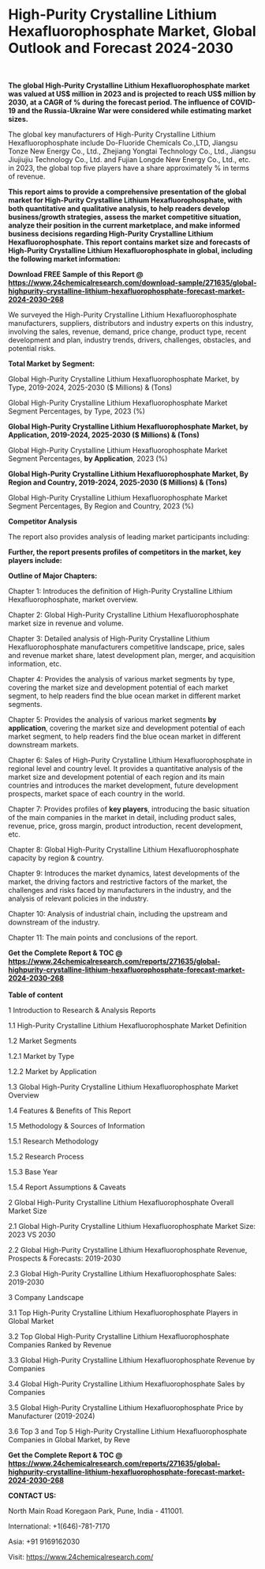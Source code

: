 <h1>High-Purity Crystalline Lithium Hexafluorophosphate Market, Global Outlook and Forecast 2024-2030</h1><br/><p><strong>The global High-Purity Crystalline Lithium Hexafluorophosphate market was valued at US$ million in 2023 and is projected to reach US$ million by 2030, at a <strong>CAGR</strong> of % during the forecast period. The influence of COVID-19 and the Russia-Ukraine War were considered while estimating market sizes.</strong></p><p>The global key manufacturers of High-Purity Crystalline Lithium Hexafluorophosphate include Do-Fluoride Chemicals Co.,LTD, Jiangsu Tonze New Energy Co., Ltd., Zhejiang Yongtai Technology Co., Ltd., Jiangsu Jiujiujiu Technology Co., Ltd. and Fujian Longde New Energy Co., Ltd., etc. in 2023, the global top five players have a share approximately % in terms of revenue.</p><p><strong>This report aims to provide a comprehensive presentation of the global market for High-Purity Crystalline Lithium Hexafluorophosphate, with both quantitative and qualitative analysis, to help readers develop business/growth strategies, assess the market competitive situation, analyze their position in the current marketplace, and make informed business decisions regarding High-Purity Crystalline Lithium Hexafluorophosphate. This report contains market size and forecasts of High-Purity Crystalline Lithium Hexafluorophosphate in global, including the following market information:</strong></p><div><b>Download FREE Sample of this Report @ <a href="https://www.24chemicalresearch.com/download-sample/271635/global-highpurity-crystalline-lithium-hexafluorophosphate-forecast-market-2024-2030-268">https://www.24chemicalresearch.com/download-sample/271635/global-highpurity-crystalline-lithium-hexafluorophosphate-forecast-market-2024-2030-268</a></b></div><p>We surveyed the High-Purity Crystalline Lithium Hexafluorophosphate manufacturers, suppliers, distributors and industry experts on this industry, involving the sales, revenue, demand, price change, product type, recent development and plan, industry trends, drivers, challenges, obstacles, and potential risks.</p><p><strong>Total Market by Segment:</strong></p><p>Global High-Purity Crystalline Lithium Hexafluorophosphate Market, by Type, 2019-2024, 2025-2030 ($ Millions) & (Tons)</p><p>Global High-Purity Crystalline Lithium Hexafluorophosphate Market Segment Percentages, by Type, 2023 (%)</p><p><strong>Global High-Purity Crystalline Lithium Hexafluorophosphate Market, <strong>by Application</strong>, 2019-2024, 2025-2030 ($ Millions) & (Tons)</strong></p><p>Global High-Purity Crystalline Lithium Hexafluorophosphate Market Segment Percentages, <strong>by Application</strong>, 2023 (%)</p><p><strong>Global High-Purity Crystalline Lithium Hexafluorophosphate Market, By Region and Country, 2019-2024, 2025-2030 ($ Millions) & (Tons)</strong></p><p>Global High-Purity Crystalline Lithium Hexafluorophosphate Market Segment Percentages, By Region and Country, 2023 (%)</p><p><strong>Competitor Analysis</strong></p><p>The report also provides analysis of leading market participants including:</p><p><strong>Further, the report presents profiles of competitors in the market, <strong>key players</strong> include:</strong></p><p><strong>Outline of Major Chapters:</strong></p><p>Chapter 1: Introduces the definition of High-Purity Crystalline Lithium Hexafluorophosphate, market overview.</p><p>Chapter 2: Global High-Purity Crystalline Lithium Hexafluorophosphate market size in revenue and volume.</p><p>Chapter 3: Detailed analysis of High-Purity Crystalline Lithium Hexafluorophosphate manufacturers competitive landscape, price, sales and revenue market share, latest development plan, merger, and acquisition information, etc.</p><p>Chapter 4: Provides the analysis of various market segments by type, covering the market size and development potential of each market segment, to help readers find the blue ocean market in different market segments.</p><p>Chapter 5: Provides the analysis of various market segments <strong>by application</strong>, covering the market size and development potential of each market segment, to help readers find the blue ocean market in different downstream markets.</p><p>Chapter 6: Sales of High-Purity Crystalline Lithium Hexafluorophosphate in regional level and country level. It provides a quantitative analysis of the market size and development potential of each region and its main countries and introduces the market development, future development prospects, market space of each country in the world.</p><p>Chapter 7: Provides profiles of <strong>key players</strong>, introducing the basic situation of the main companies in the market in detail, including product sales, revenue, price, gross margin, product introduction, recent development, etc.</p><p>Chapter 8: Global High-Purity Crystalline Lithium Hexafluorophosphate capacity by region & country.</p><p>Chapter 9: Introduces the market dynamics, latest developments of the market, the driving factors and restrictive factors of the market, the challenges and risks faced by manufacturers in the industry, and the analysis of relevant policies in the industry.</p><p>Chapter 10: Analysis of industrial chain, including the upstream and downstream of the industry.</p><p>Chapter 11: The main points and conclusions of the report.</p><div><b>Get the Complete Report & TOC @ <a href="https://www.24chemicalresearch.com/reports/271635/global-highpurity-crystalline-lithium-hexafluorophosphate-forecast-market-2024-2030-268">https://www.24chemicalresearch.com/reports/271635/global-highpurity-crystalline-lithium-hexafluorophosphate-forecast-market-2024-2030-268</a></b></div><br><b>Table of content</b><p>1 Introduction to Research & Analysis Reports<br />
 
  1.1 High-Purity Crystalline Lithium Hexafluorophosphate Market Definition<br />
 
  1.2 Market Segments<br />
 
  1.2.1 Market by Type<br />
 
  1.2.2 Market by Application<br />
 
  1.3 Global High-Purity Crystalline Lithium Hexafluorophosphate Market Overview<br />
 
  1.4 Features & Benefits of This Report<br />
 
  1.5 Methodology & Sources of Information<br />
 
  1.5.1 Research Methodology<br />
 
  1.5.2 Research Process<br />
 
  1.5.3 Base Year<br />
 
  1.5.4 Report Assumptions & Caveats<br />
 
 2 Global High-Purity Crystalline Lithium Hexafluorophosphate Overall Market Size<br />
 
  2.1 Global High-Purity Crystalline Lithium Hexafluorophosphate Market Size: 2023 VS 2030<br />
 
  2.2 Global High-Purity Crystalline Lithium Hexafluorophosphate Revenue, Prospects & Forecasts: 2019-2030<br />
 
  2.3 Global High-Purity Crystalline Lithium Hexafluorophosphate Sales: 2019-2030<br />
 
 3 Company Landscape<br />
 
  3.1 Top High-Purity Crystalline Lithium Hexafluorophosphate Players in Global Market<br />
 
  3.2 Top Global High-Purity Crystalline Lithium Hexafluorophosphate Companies Ranked by Revenue<br />
 
  3.3 Global High-Purity Crystalline Lithium Hexafluorophosphate Revenue by Companies<br />
 
  3.4 Global High-Purity Crystalline Lithium Hexafluorophosphate Sales by Companies<br />
 
  3.5 Global High-Purity Crystalline Lithium Hexafluorophosphate Price by Manufacturer (2019-2024)<br />
 
  3.6 Top 3 and Top 5 High-Purity Crystalline Lithium Hexafluorophosphate Companies in Global Market, by Reve<br><div><b>Get the Complete Report & TOC @ <a href="https://www.24chemicalresearch.com/reports/271635/global-highpurity-crystalline-lithium-hexafluorophosphate-forecast-market-2024-2030-268">https://www.24chemicalresearch.com/reports/271635/global-highpurity-crystalline-lithium-hexafluorophosphate-forecast-market-2024-2030-268</a></b></div></p>
 
 <b>CONTACT US:</b><br>
 
 North Main Road Koregaon Park, Pune, India - 411001.<br/>
 
 International: +1(646)-781-7170<br/>
 
 Asia: +91 9169162030<br/>
 
 Visit: <a href="https://www.24chemicalresearch.com/">https://www.24chemicalresearch.com/</a>
 
 <br>